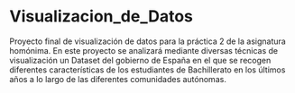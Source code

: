 # Visualizacion_de_Datos
Proyecto final de visualización de datos para la práctica 2 de la asignatura homónima. En este proyecto se analizará mediante diversas técnicas de visualización un Dataset del gobierno de España en el que se recogen diferentes características de los estudiantes de Bachillerato en los últimos años a lo largo de las diferentes comunidades autónomas.
